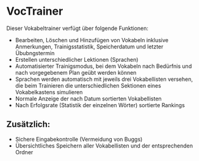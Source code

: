 # VocTrainer

Dieser Vokabeltrainer verfügt über folgende Funktionen:

- Bearbeiten, Löschen und Hinzufügen von Vokabeln inklusive Anmerkungen, Trainigsstatistik, Speicherdatum und letzter Übubngstermin
- Erstellen unterschiedlicher Lektionen (Sprachen)
- Automatisierter Trainigsmodus, bei dem Vokabeln nach Bedürfnis und nach vorgegebenem Plan geübt werden können
- Sprachen werden automatisch mit jeweils drei Vokabellisten versehen, die beim Trainieren die unterschiedlichen Sektionen eines Vokabelkastens simulieren
- Normale Anzeige der nach Datum sortierten Vokabellisten
- Nach Erfolgsrate (Statistik der einzelnen Wörter) sortierte Rankings

## Zusätzlich:

- Sichere Eingabekontrolle (Vermeidung von Buggs)
- Übersichtliches Speichern aller Vokabellisten und der entsprechenden Ordner
